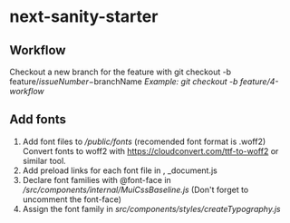 # next-sanity-starter


##  Workflow
Checkout a new branch for the feature with git checkout -b feature/$issueNumber-$branchName
*Example: git checkout -b feature/4-workflow*

## Add fonts
1. Add font files to _/public/fonts_ (recomended font format is .woff2)
  Convert fonts to woff2 with https://cloudconvert.com/ttf-to-woff2 or similar tool. 
2. Add preload links for each font file in <Head>, _document.js
3. Declare font families with @font-face in _/src/components/internal/MuiCssBaseline.js_  (Don't forget to uncomment the font-face)
4. Assign the font family in _src/components/styles/createTypography.js_

